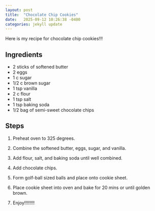 ```yaml
---
layout: post
title:  "Chocolate Chip Cookies"
date:   2025-09-12 10:26:38 -0400
categories: jekyll update
---
```


Here is my recipe for chocolate chip cookies!!!

## Ingredients

- 2 sticks of softened butter
- 2 eggs
- 1 c sugar
- 1/2 c brown sugar
- 1 tsp vanilla
- 2 c flour
- 1 tsp salt
- 1 tsp baking soda
- 1/2 bag of semi-sweet chocolate chips

## Steps

1. Preheat oven to 325 degrees.
2. Combine the softened butter, eggs, sugar, and vanilla.
3. Add flour, salt, and baking soda until well combined.
4. Add chocolate chips.
5. Form golf-ball sized balls and place onto cookie sheet.
6. Place cookie sheet into oven and bake for 20 mins or until golden brown.

7. Enjoy!!!!!!!!

